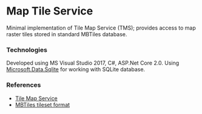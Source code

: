 # Map Tile Service
Minimal implementation of Tile Map Service (TMS); provides access to map raster tiles stored in standard MBTiles database.
 
### Technologies
Developed using MS Visual Studio 2017, C#, ASP.Net Core 2.0. Using [Microsoft.Data.Sqlite](https://github.com/aspnet/Microsoft.Data.Sqlite) for working with SQLite database.

### References
* [Tile Map Service](https://en.wikipedia.org/wiki/Tile_Map_Service)
* [MBTiles tileset format](https://github.com/mapbox/mbtiles-spec)
